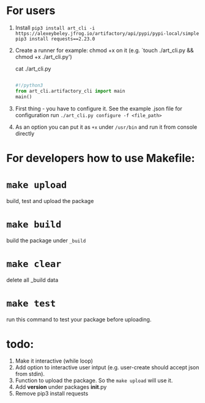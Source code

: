 # For users

1) Install
   `pip3 install art_cli -i https://alexeybeley.jfrog.io/artifactory/api/pypi/pypi-local/simple`
   `pip3 install requests==2.23.0`
2) Create a runner for example:
   chmod +x on it (e.g. `touch ./art_cli.py && chmod +x ./art_cli.py')
   
   cat ./art_cli.py
   ```python

   #!/python3
   from art_cli.artifactory_cli import main
   main()
   ```
3) First thing - you have to configure it.
   See the example .json file for configuration 
   run `./art_cli.py configure -f <file_path>`
4) As an option you can put it as `+x` under `/usr/bin` and run it from console directly

# For developers how to use Makefile:

# `make upload`
build, test and upload the package

# `make build`
build the package under `_build`

# `make clear`
delete all _build data

# `make test`
run this command to test your package before uploading.

# todo:
1) Make it interactive (while loop)
2) Add option to interactive user intput (e.g. user-create should accept json from stdin).
3) Function to upload the package. So the `make upload` will use it.
4) Add __version__ under packages __init__.py
5) Remove pip3 install requests